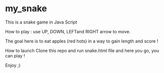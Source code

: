 # my_snake
This is a snake game in Java Script

How to play : use UP, DOWN, LEFTand RIGHT arrow to move.

The goal here is to eat apples (red hots) in a way to gain length and score !


How to launch
Clone this repo and run snake.html file and here you go, you can play !

Enjoy ;)

